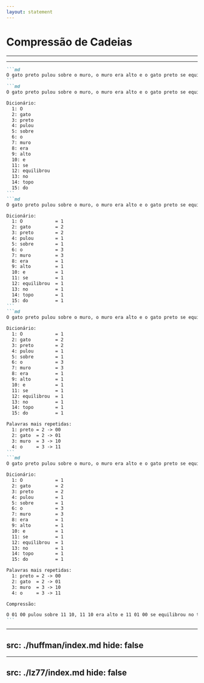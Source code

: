 ```yaml
---
layout: statement
---
```


# Compressão de Cadeias

---
---

````md magic-move
```md
O gato preto pulou sobre o muro, o muro era alto e o gato preto se equilibrou no topo do muro.
```
```md
O gato preto pulou sobre o muro, o muro era alto e o gato preto se equilibrou no topo do muro.

Dicionário:
  1: O
  2: gato
  3: preto
  4: pulou
  5: sobre
  6: o
  7: muro
  8: era
  9: alto
  10: e
  11: se
  12: equilibrou
  13: no
  14: topo
  15: do
```
```md
O gato preto pulou sobre o muro, o muro era alto e o gato preto se equilibrou no topo do muro.

Dicionário:
  1: O            = 1
  2: gato         = 2
  3: preto        = 2
  4: pulou        = 1
  5: sobre        = 1
  6: o            = 3
  7: muro         = 3
  8: era          = 1
  9: alto         = 1
  10: e           = 1
  11: se          = 1
  12: equilibrou  = 1
  13: no          = 1
  14: topo        = 1
  15: do          = 1
```
```md
O gato preto pulou sobre o muro, o muro era alto e o gato preto se equilibrou no topo do muro.

Dicionário:
  1: O            = 1
  2: gato         = 2
  3: preto        = 2
  4: pulou        = 1
  5: sobre        = 1
  6: o            = 3
  7: muro         = 3
  8: era          = 1
  9: alto         = 1
  10: e           = 1
  11: se          = 1
  12: equilibrou  = 1
  13: no          = 1
  14: topo        = 1
  15: do          = 1

Palavras mais repetidas:
  1: preto = 2 -> 00
  2: gato  = 2 -> 01
  3: muro  = 3 -> 10
  4: o     = 3 -> 11
```
```md
O gato preto pulou sobre o muro, o muro era alto e o gato preto se equilibrou no topo do muro.

Dicionário:
  1: O            = 1
  2: gato         = 2
  3: preto        = 2
  4: pulou        = 1
  5: sobre        = 1
  6: o            = 3
  7: muro         = 3
  8: era          = 1
  9: alto         = 1
  10: e           = 1
  11: se          = 1
  12: equilibrou  = 1
  13: no          = 1
  14: topo        = 1
  15: do          = 1

Palavras mais repetidas:
  1: preto = 2 -> 00
  2: gato  = 2 -> 01
  3: muro  = 3 -> 10
  4: o     = 3 -> 11

Compressão:

O 01 00 pulou sobre 11 10, 11 10 era alto e 11 01 00 se equilibrou no topo do 10.
```
````

---
src: ./huffman/index.md
hide: false
---

---
src: ./lz77/index.md
hide: false
---